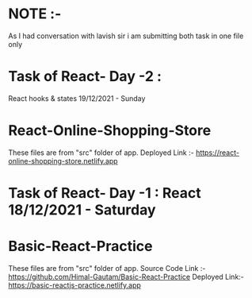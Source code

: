 # NOTE :- 
As I had conversation with lavish sir i am submitting both task in one file only

# Task of React- Day -2 : 
React hooks & states 19/12/2021 - Sunday
# React-Online-Shopping-Store
These files are from "src" folder of app.
Deployed Link :- https://react-online-shopping-store.netlify.app

# Task of React- Day -1 : React 18/12/2021 - Saturday
# Basic-React-Practice
These files are from "src" folder of app.
Source Code Link :- https://github.com/Himal-Gautam/Basic-React-Practice
Deployed Link:- https://basic-reactjs-practice.netlify.app

